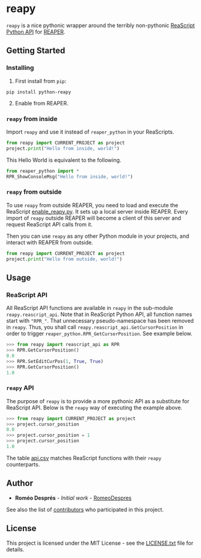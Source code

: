 # reapy

`reapy` is a nice pythonic wrapper around the terribly non-pythonic [ReaScript Python API](https://www.reaper.fm/sdk/reascript/reascripthelp.html#p "ReaScript Python API documentation") for [REAPER](https://www.reaper.fm/ "REAPER").

## Getting Started

### Installing

1. First install from `pip`:

```
pip install python-reapy
```
2. Enable from REAPER.


### `reapy` from inside

Import `reapy` and use it instead of `reaper_python` in your ReaScripts.

```python
from reapy import CURRENT_PROJECT as project
project.print("Hello from inside, world!")
```

This Hello World is equivalent to the following.

```python
from reaper_python import *
RPR_ShowConsoleMsg("Hello from inside, world!")
```

### `reapy` from outside

To use `reapy` from outside REAPER, you need to load and execute the ReaScript [enable_reapy.py](reapy/reascript_api/dist_api/enable_reapy.py). It sets up a local server inside REAPER. Every import of `reapy` outside REAPER will become a client of this server and request ReaScript API calls from it.

Then you can use `reapy` as any other Python module in your projects, and interact with REAPER from outside.

```python
from reapy import CURRENT_PROJECT as project
project.print("Hello from outside, world!")
```
## Usage

### ReaScript API

All ReaScript API functions are available in `reapy` in the sub-module `reapy.reascript_api`. Note that in ReaScript Python API, all function names start with `"RPR_"`. That unnecessary pseudo-namespace has been removed in `reapy`. Thus, you shall call `reapy.reascript_api.GetCursorPosition` in order to trigger `reaper_python.RPR_GetCursorPosition`. See example below.

```python
>>> from reapy import reascript_api as RPR
>>> RPR.GetCursorPosition()
0.0
>>> RPR.SetEditCurPos(1, True, True)
>>> RPR.GetCursorPosition()
1.0
```
### `reapy` API

The purpose of `reapy` is to provide a more pythonic API as a substitute for ReaScript API. Below is the `reapy` way of executing the example above.

```python
>>> from reapy import CURRENT_PROJECT as project
>>> project.cursor_position
0.0
>>> project.cursor_position = 1
>>> project.cursor_position
1.0
```
The table [api.csv](docs/api.csv) matches ReaScript functions with their `reapy` counterparts.

## Author

* **Roméo Després** - *Initial work* - [RomeoDespres](https://github.com/RomeoDespres)

See also the list of [contributors](https://github.com/your/project/contributors) who participated in this project.

## License

This project is licensed under the MIT License - see the [LICENSE.txt](LICENSE.txt) file for details.

